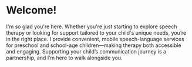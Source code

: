 # Welcome!

I'm so glad you're here. Whether you're just starting to explore speech therapy or looking for support tailored to your child's unique needs, you’re in the right place. I provide convenient, mobile speech-language services for preschool and school-age children—making therapy both accessible and engaging. Supporting your child’s communication journey is a partnership, and I’m here to walk alongside you.